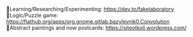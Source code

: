 🔬Learning/Researching/Experimenting: https://dev.to/fakelaboratory<br>
🎲Logic/Puzzle game: https://flathub.org/apps/org.gnome.gitlab.bazylevnik0.Convolution<br>
🎨Abstract paintings and now postcards: https://siteotkoli.wordpress.com/
